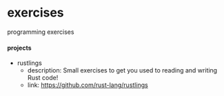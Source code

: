 # exercises
programming exercises

#### projects
- rustlings
  - description: Small exercises to get you used to reading and writing Rust code!
  - link: https://github.com/rust-lang/rustlings
